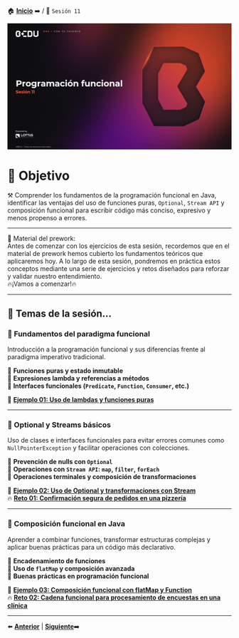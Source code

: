 🏠 [**Inicio**](../Readme.md) ➡️ / 📖 `Sesión 11`

<div align="center">
    <img src="Imagenes/S11.jpg" alt="Sesion_11">
</div>

# 🎯 Objetivo

⚒️ Comprender los fundamentos de la programación funcional en Java, identificar las ventajas del uso de funciones puras, `Optional`, `Stream API` y composición funcional para escribir código más conciso, expresivo y menos propenso a errores.

---

📘 Material del prework:  
Antes de comenzar con los ejercicios de esta sesión, recordemos que en el material de prework hemos cubierto los fundamentos teóricos que aplicaremos hoy. A lo largo de esta sesión, pondremos en práctica estos conceptos mediante una serie de ejercicios y retos diseñados para reforzar y validar nuestro entendimiento.  
🔥¡Vamos a comenzar!🔥

---

## 📂 Temas de la sesión...

### 📖 Fundamentos del paradigma funcional  
Introducción a la programación funcional y sus diferencias frente al paradigma imperativo tradicional.

🔹 **Funciones puras y estado inmutable**  
🔹 **Expresiones lambda y referencias a métodos**  
🔹 **Interfaces funcionales (`Predicate`, `Function`, `Consumer`, etc.)**

📜 **[Ejemplo 01: Uso de lambdas y funciones puras](Ejemplo-01/Readme.md)**  

---

### 📖 Optional y Streams básicos  
Uso de clases e interfaces funcionales para evitar errores comunes como `NullPointerException` y facilitar operaciones con colecciones.

🔹 **Prevención de nulls con `Optional`**  
🔹 **Operaciones con `Stream API`: `map`, `filter`, `forEach`**  
🔹 **Operaciones terminales y composición de transformaciones**

📜 **[Ejemplo 02: Uso de Optional y transformaciones con Stream](Ejemplo-02/Readme.md)**  
🔥 **[Reto 01: Confirmación segura de pedidos en una pizzería](Reto-01/Readme.md)**  

---

### 📖 Composición funcional en Java  
Aprender a combinar funciones, transformar estructuras complejas y aplicar buenas prácticas para un código más declarativo.

🔹 **Encadenamiento de funciones**  
🔹 **Uso de `flatMap` y composición avanzada**  
🔹 **Buenas prácticas en programación funcional**

📜 **[Ejemplo 03: Composición funcional con flatMap y Function](Ejemplo-03/Readme.md)**  
🔥 **[Reto 02: Cadena funcional para procesamiento de encuestas en una clínica](Reto-02/Readme.md)**  

---

⬅️ [**Anterior**](../Sesion-10/Readme.md) | [**Siguiente**](../Sesion-12/Readme.md)➡️  